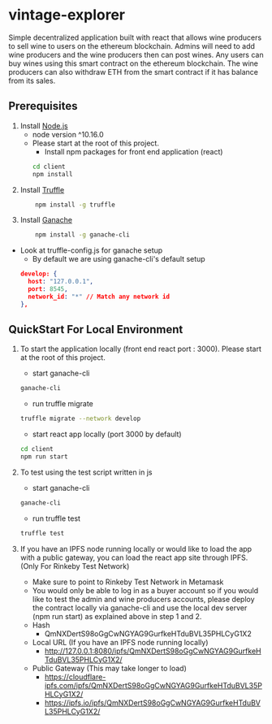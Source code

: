 # vintage-explorer

Simple decentralized application built with react that allows wine producers to sell wine to users on the ethereum blockchain. Admins will need to add wine producers and the wine producers then can post wines.  Any users can buy wines using this smart contract on the ethereum blockchain. The wine producers can also withdraw ETH from the smart contract if it has balance from its sales.

## Prerequisites

1. Install [Node.js](http://nodejs.org) 
    * node version ^10.16.0
    * Please start at the root of this project.
        * Install npm packages for front end application (react)
        ```bash
        cd client
        npm install
        ```
2. Install [Truffle](https://www.trufflesuite.com/)
    ```bash
        npm install -g truffle
    ```
3. Install [Ganache](https://www.trufflesuite.com/)
    ```bash
        npm install -g ganache-cli
    ```
* Look at truffle-config.js for ganache setup
    * By default we are using ganache-cli's default setup
    ```JSON
    develop: {
      host: "127.0.0.1",
      port: 8545,
      network_id: "*" // Match any network id
    },
    ```

## QuickStart For Local Environment

1. To start the application locally (front end react port : 3000). Please start at the root of this project.
    * start ganache-cli
    ```bash
    ganache-cli
    ```
    * run truffle migrate
    ```bash
    truffle migrate --network develop
    ```
    * start react app locally (port 3000 by default)
    ```bash
    cd client
    npm run start
    ```

2. To test using the test script written in js
    * start ganache-cli
    ```bash
    ganache-cli
    ```
    * run truffle test
    ```bash
    truffle test
    ```

3. If you have an IPFS node running locally or would like to load the app with a public gateway, you can load the react app site through IPFS. (Only For Rinkeby Test Network)
    * Make sure to point to Rinkeby Test Network in Metamask
    * You would only be able to log in as a buyer account so if you would like to test the admin and wine producers accounts, please deploy the contract locally via ganache-cli and use the local dev server (npm run start) as explained above in step 1 and 2.
    * Hash
        * QmNXDertS98oGgCwNGYAG9GurfkeHTduBVL35PHLCyG1X2
    * Local URL (If you have an IPFS node running locally)
        * http://127.0.0.1:8080/ipfs/QmNXDertS98oGgCwNGYAG9GurfkeHTduBVL35PHLCyG1X2/
    * Public Gateway (This may take longer to load)
        * https://cloudflare-ipfs.com/ipfs/QmNXDertS98oGgCwNGYAG9GurfkeHTduBVL35PHLCyG1X2/
        * https://ipfs.io/ipfs/QmNXDertS98oGgCwNGYAG9GurfkeHTduBVL35PHLCyG1X2/